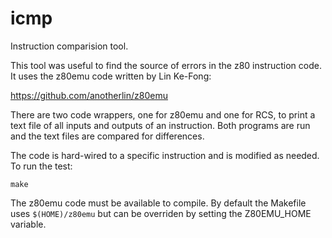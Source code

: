 # icmp

Instruction comparision tool.

This tool was useful to find the source of errors in the z80 instruction code. It uses the z80emu code written by Lin Ke-Fong:

https://github.com/anotherlin/z80emu

There are two code wrappers, one for z80emu and one for RCS, to print a text file of all inputs and outputs of an instruction. Both programs are run and the text files are compared for differences.

The code is hard-wired to a specific instruction and is modified as needed. To run the test:

```
make
```

The z80emu code must be available to compile. By default the Makefile uses `$(HOME)/z80emu` but can be overriden by setting the Z80EMU_HOME variable.
